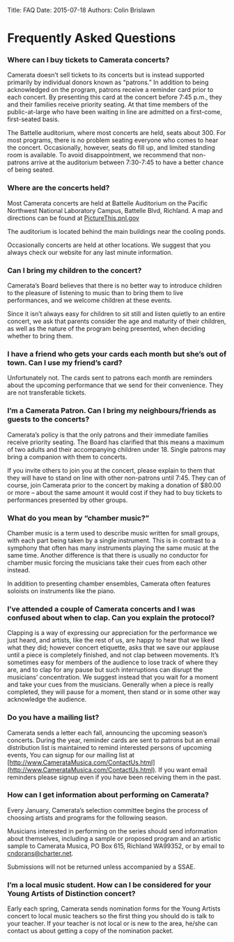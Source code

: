 Title: FAQ 
Date: 2015-07-18
Authors: Colin Brislawn

# Frequently Asked Questions

### Where can I buy tickets to Camerata concerts?

Camerata doesn’t sell tickets to its concerts but is instead supported primarily by individual donors known as “patrons.” In addition to being acknowledged on the program, patrons receive a reminder card prior to each concert. By presenting this card at the concert before 7:45 p.m., they and their families receive priority seating. At that time members of the public-at-large who have been waiting in line are admitted on a first-come, first-seated basis.

 

The Battelle auditorium, where most concerts are held, seats about 300. For most programs, there is no problem seating everyone who comes to hear the concert. Occasionally, however, seats do fill up, and limited standing room is available. To avoid disappointment, we recommend that non-patrons arrive at the auditorium between 7:30-7:45 to have a better chance of being seated.

 

### Where are the concerts held?

Most Camerata concerts are held at Battelle Auditorium on the Pacific Northwest National Laboratory Campus, Battelle Blvd, Richland. A map and directions can be found at [PictureThis.pnl.gov](PictureThis.pnl.gov)

The auditorium is located behind the main buildings near the cooling ponds.

Occasionally concerts are held at other locations. We suggest that you always check our website for any last minute information.

 

### Can I bring my children to the concert?

Camerata’s Board believes that there is no better way to introduce children to the pleasure of listening to music than to bring them to live performances, and we welcome children at these events.

Since it isn’t always easy for children to sit still and listen quietly to an entire concert, we ask that parents consider the age and maturity of their children, as well as the nature of the program being presented, when deciding whether to bring them.

 

### I have a friend who gets your cards each month but she’s out of town. Can I use my friend’s card?

Unfortunately not. The cards sent to patrons each month are reminders about the upcoming performance that we send for their convenience. They are not transferable tickets.

 

### I’m a Camerata Patron. Can I bring my neighbours/friends as guests to the concerts?

 

Camerata’s policy is that the only patrons and their immediate families receive priority seating. The Board has clarified that this means a maximum of two adults and their accompanying children under 18. Single patrons may bring a companion with them to concerts.

 

If you invite others to join you at the concert, please explain to them that they will have to stand on line with other non-patrons until 7:45. They can of course, join Camerata prior to the concert by making a donation of $80.00 or more – about the same amount it would cost if they had to buy tickets to performances presented by other groups.

 

 

### What do you mean by “chamber music?”

Chamber music is a term used to describe music written for small groups, with each part being taken by a single instrument. This is in contrast to a symphony that often has many instruments playing the same music at the same time. Another difference is that there is usually no conductor for chamber music forcing the musicians take their cues from each other instead.

 

In addition to presenting chamber ensembles, Camerata often features soloists on instruments like the piano.

 

### I’ve attended a couple of Camerata concerts and I was confused about when to clap. Can you explain the protocol?

Clapping is a way of expressing our appreciation for the performance we just heard, and artists, like the rest of us, are happy to hear that we liked what they did; however concert etiquette, asks that we save our applause until a piece is completely finished, and not clap between movements. It’s sometimes easy for members of the audience to lose track of where they are, and to clap for any pause but such interruptions can disrupt the musicians’ concentration. We suggest instead that you wait for a moment and take your cues from the musicians. Generally when a piece is really completed, they will pause for a moment, then stand or in some other way acknowledge the audience.

 

### Do you have a mailing list?

Camerata sends a letter each fall, announcing the upcoming season’s concerts. During the year, reminder cards are sent to patrons but an email distribution list is maintained to remind interested persons of upcoming events, You can signup for our mailing list at [http://www.CamerataMusica.com/ContactUs.html](http://www.CamerataMusica.com/ContactUs.html). If you want email reminders please signup even if you have been receiving them in the past.

 

### How can I get information about performing on Camerata?

Every January, Camerata’s selection committee begins the process of choosing artists and programs for the following season.

 

Musicians interested in performing on the series should send information about themselves, including a sample or proposed program and an artistic sample to Camerata Musica, PO Box 615, Richland WA99352, or by email to [cndorans@charter.net](mailto:cndorans@charter.net).

 

Submissions will not be returned unless accompanied by a SSAE.

 

### I’m a local music student. How can I be considered for your Young Artists of Distinction concert?

Early each spring, Camerata sends nomination forms for the Young Artists concert to local music teachers so the first thing you should do is talk to your teacher. If your teacher is not local or is new to the area, he/she can contact us about getting a copy of the nomination packet.